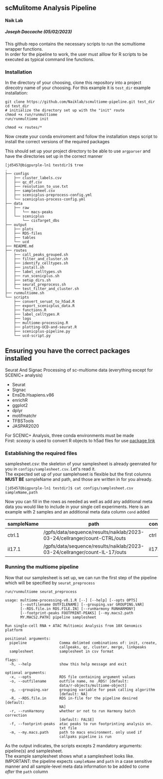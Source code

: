 ## scMulitome Analysis Pipeline
#### Naik Lab
##### Joseph Daccache (05/02/2023)
This github repo contains the necessary scripts to run the scmultiome wrapper functions.  
In order for the pipeline to work, the user must alllow for R scripts to be executed as typical command line functions.  

### Installation
In the directory of your choosing, clone this repository into a project direcotry name of your choosing. For this example it is `test_dir`
example installation:
```
git clone https://github.com/Naiklab/scmultiome-pipeline.git test_dir
cd test_dir
# initialize the directory set up with the "init" route
chmod +x run/runmultiome
run/runmultiome init

chmod +x routes/*
```
Now create your conda enviroment and follow the installation steps script to install the correct versions of the required packages




This should set up your project directory to be able to use `argparser` and have the directories set up in the correct manner
```
[jd5457@bigpurple-ln1 testdir]$ tree
.
├── configs
│   ├── cluster_labels.csv
│   ├── qc_df.csv
│   ├── resolution_to_use.txt
│   ├── samplesheet.csv
│   ├── scenicplus-preprocess-config.yml
│   └── scenicplus-process-config.yml
├── data
│   ├── raw
│   │   └── macs-peaks
│   └── scenicplus
│       └── cisTarget_dbs
├── output
│   ├── plots
│   ├── RDS-files
│   ├── tables
│   └── ucd
├── README.md
├── routes
│   ├── call_peaks_grouped.sh
│   ├── filter_and_cluster.sh
│   ├── identify_celltypes.sh
│   ├── install.sh
│   ├── label_celltypes.sh
│   ├── run_scenicplus.sh
│   ├── setup_dirs.sh
│   ├── seurat_preprocess.sh
│   └── test_filter_and_cluster.sh
├── runmultiome.sh
└── scripts
    ├── convert_seruat_to_h5ad.R
    ├── export_scenicplus_data.R
    ├── functions.R
    ├── label_celltypes.R
    ├── logs
    ├── multiome-processing.R
    ├── plotting-UCD-and-seurat.R
    ├── scenicplus-pipeline.py
    └── ucd-script.py
```
## Ensuring you have the correct packages installed
Seurat And Signac Processing of sc-multiome data (everything except for SCENIC+ analysis)
* Seurat
* Signac
* EnsDb.Hsapiens.v86
* enrichR
* ggplot2
* dplyr
* motifmatchr
* TFBSTools
* JASPAR2020

For SCENIC+ Analysis, three conda environments must be made  
First: *sceasy* is used to convert R objects to h5ad files for use [package link](https://github.com/cellgeni/sceasy)  



### Establishing the required files
samplesheet.csv: the skeleton of your samplesheet is already geenrated for you in `configs/samplesheet.csv`. Let's read it.  
The expected set up of your samplehseet is flexible but the first columns **MUST BE** sampleName and path, and those are written in for you already.
```
[jd5457@bigpurple-ln1 testdir]$ cat configs/samplesheet.csv
sampleName,path
```
Now you can fill in the rows as needed as well as add any additional meta data you would like to include in your single cell experiments. Here is an example with 2 samples and an additional meta data column `cond` added

| sampleName | path                                                                       | cond  |
| ---------- | -------------------------------------------------------------------------- | ----- |
| ctrl.1     | /gpfs/data/sequence/results/naiklab/2023-03-24/cellranger/count-CTRL/outs  | ctrl  |
| il17.1     | /gpfs/data/sequence/results/naiklab/2023-03-24/cellranger/count-IL-17/outs | il17a |


### Running the multiome pipeline
Now that our samplesheet is set up, we can run the first step of the pipeline which will be specified by `seurat_preprocess`
```
run/runmultiome seurat_preprocess
```




```
usage: multiome-processing-v0.1.R [--] [--help] [--opts OPTS]
       [--outfilename OUTFILENAME] [--grouping.var GROUPING.VAR]
       [--RDS.file.in RDS.FILE.IN] [--runHarmony RUNHARMONY]
       [--footprint-peaks FOOTPRINT-PEAKS] [--my.macs2.path
       MY.MACS2.PATH] pipeline samplesheet

Run single-cell RNA + ATAC Multiomic Analysis from 10X Genomics
platform

positional arguments:
  pipeline               Comma delimted combinations of: init, create,
                         callpeaks, qc, cluster, merge, linkpeaks
  samplesheet            samplesheet in csv format

flags:
  -h, --help             show this help message and exit

optional arguments:
  -x, --opts             RDS file containing argument values
  -o, --outfilename      outfile name, no .RDS! [default:
                         data/r-objects/multiome-object]
  -g, --grouping.var     grouping variable for peak calling algorithm
                         [default: NA]
  -R, --RDS.file.in      RDS in-file for the pipeline desired [default:
                         NA]
  -r, --runHarmony       whether or not to run Harmony batch correction
                         [default: FALSE]
  -f, --footprint-peaks  atac peaks to run footprinting analysis on.
                         txt file
  -m, --my.macs.path     path to macs environment. only used if
                         callpaks pipeline is run
```
As the output indicates, the scripts excepts 2 mandatory arguments: pipeline(s) and samplesheet.  
The example samplesheet shows what a samplesheet looks like.  
IMPORTANT: the pipeline expects `sampleName` and `path` in a case sensitive manner and all sample-level meta data information to be added to come *after* the `path` column
